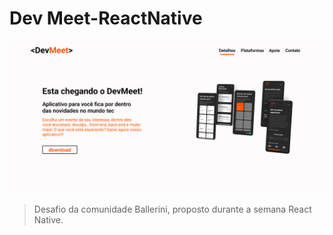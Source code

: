 # Dev Meet-ReactNative

<img src="https://github.com/Gu-Parlandim/devMeet-ReactNative/blob/main/src/assets/images/Screenshot%20(177).png" alt="exemplo imagem">

> Desafio da comunidade Ballerini, proposto  durante a semana React Native.

